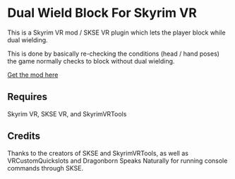 # Dual Wield Block For Skyrim VR

This is a Skyrim VR mod / SKSE VR plugin which lets the player block while dual wielding.

This is done by basically re-checking the conditions (head / hand poses) the game normally checks to block without dual wielding.

[Get the mod here](https://www.nexusmods.com/skyrimspecialedition/mods/28456)

## Requires
Skyrim VR, SKSE VR, and SkyrimVRTools

## Credits
Thanks to the creators of SKSE and SkyrimVRTools, as well as VRCustomQuickslots and Dragonborn Speaks Naturally for running console commands through SKSE.
